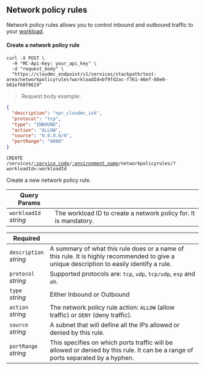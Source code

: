 ## Network policy rules

Network policy rules allows you to control inbound and outbound traffic to your [workload](#stackpath-workloads).


<!-------------------- CREATE A NETWORK POLICY RULE -------------------->

#### Create a network policy rule

```shell
curl -X POST \
  -H "MC-Api-Key: your_api_key" \
  -d "request_body" \
  "https://cloudmc_endpoint/v1/services/stackpath/test-area/networkpolicyrules?workloadId=bf9fd2ac-f761-46ef-88e0-b61ef68f8619"
```
> Request body example:

```json
{
  "description": "npr_cloudmc_isk",
  "protocol": "tcp",
  "type": "INBOUND",
  "action": "ALLOW",
  "source": "0.0.0.0/0",
  "portRange": "8080"
}
```

<code>CREATE /services/<a href="#administration-service-connections">:service_code</a>/<a href="#administration-environments">:environment_name</a>/networkpolicyrules/?workloadId=:workloadId</code>

Create a new network policy rule.

Query Params | &nbsp;
---- | -----------
`workloadId`<br/>*string* | The workload ID to create a network policy for. It is mandatory.

Required | &nbsp;
------- | -----------
`description`<br/>*string* | A summary of what this rule does or a name of this rule. It is highly recommended to give a unique description to easily identify a rule.
`protocol`<br/>*string* | Supported protocols are: `tcp`, `udp`, `tcp/udp`, `esp` and `ah`. 
`type`<br/>*string* | Either Inbound or Outbound
`action`<br/>*string* | The network policy rule action: `ALLOW` (allow traffic) or `DENY` (deny traffic).
`source`<br/>*string* | A subnet that will define all the IPs allowed or denied by this rule.
`portRange`<br/>*string* | This specifies on which ports traffic will be allowed or denied by this rule. It can be a range of ports separated by a hyphen.